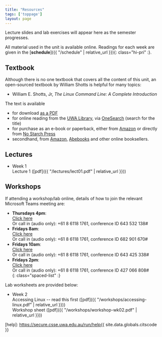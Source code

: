 ```yaml
---
title: "Resources"
tags: ['toppage']
layout: page
---
```


Lecture slides and lab exercises will appear here as the semester
progresses.

All material used in the unit is available online. Readings for each
week are given in the [**schedule**]({{ "/schedule" | relative_url }}){: class="hi-pri" :}.

## Textbook

Although there is no one textbook that covers all the content
of this unit, an open-sourced textbook by William Shotts is
helpful for many topics:

- William E. Shotts, Jr, *The Linux Command Line: A Complete Introduction*

The text is available

- for download [as a PDF](http://linuxcommand.org/tlcl.php)
- for online reading from the [UWA Library][library], via [OneSearch][onesearch] (search for the title)
- for purchase as an e-book or paperback, either from
  [Amazon][amazon-tlcl]
  or directly from [No Starch Press](https://nostarch.com/tlcl2)
- secondhand, from [Amazon][amazon-tlcl], [Abebooks][abebooks-tlcl] and
  other online booksellers.

[library]: https://www.uwa.edu.au/library/
[onesearch]: https://onesearch.library.uwa.edu.au
[amazon-tlcl]: https://www.amazon.com/Linux-Command-Line-2nd-Introduction/dp/1593279523
[abebooks-tlcl]: https://www.abebooks.com/servlet/SearchResults?an=shotts&bi=0&bx=off&cm_sp=SearchF-_-Advtab1-_-Results&ds=20&kn=The%20Linux%20Command%20Line:%20A%20Complete%20Introduction&recentlyadded=all&sortby=17&sts=t&tn=Linux%20Command%20Line

## Lectures

- Week 1   
  Lecture 1 ([pdf]({{ "/lectures/lect01.pdf" | relative_url }}))

## Workshops

If attending a workshop/lab online, details of how
to join the relevant Microsoft Teams meeting are:

- **Thursdays 4pm**:  
  [Click here](https://teams.microsoft.com/l/meetup-join/19%3A82011daf90bb49479600db9d12cc85f9%40thread.tacv2/1614828125834?context=%7B%22Tid%22%3A%2205894af0-cb28-46d8-8716-74cdb46e2226%22%2C%22Oid%22%3A%22e72c5de6-8733-4bc9-95bc-08b3eb1354a2%22%7D)   
  Or call in (audio only): +61 8 6118 1761, conference ID 643 532 138#    
- **Fridays 8am**:  
  [Click here](https://teams.microsoft.com/l/meetup-join/19%3a511ef97f5d6141deb86bd7adee6ca8df%40thread.tacv2/1614828887052?context=%7b%22Tid%22%3a%2205894af0-cb28-46d8-8716-74cdb46e2226%22%2c%22Oid%22%3a%22e72c5de6-8733-4bc9-95bc-08b3eb1354a2%22%7d)  
  Or call in (audio only): +61 8 6118 1761, conference ID 682 901 670#  
- **Fridays 10am**:  
  [Click here](https://teams.microsoft.com/l/meetup-join/19%3ab2cb88442f614fec97f85ab5ca06aac0%40thread.tacv2/1614829375645?context=%7b%22Tid%22%3a%2205894af0-cb28-46d8-8716-74cdb46e2226%22%2c%22Oid%22%3a%22e72c5de6-8733-4bc9-95bc-08b3eb1354a2%22%7d)  
  Or call in (audio only): +61 8 6118 1761, conference ID 643 425 338#  
- **Fridays 2pm**:  
  [Click here](https://teams.microsoft.com/l/meetup-join/19%3af5e2e958b92145d0966a6ed9ed1bb235%40thread.tacv2/1614829666270?context=%7b%22Tid%22%3a%2205894af0-cb28-46d8-8716-74cdb46e2226%22%2c%22Oid%22%3a%22e72c5de6-8733-4bc9-95bc-08b3eb1354a2%22%7d)   
  Or call in (audio only): +61 8 6118 1761, conference ID 427 066 808#   
{: class="spaced-list" :}

Lab worksheets are provided below:

- Week 2     
  Accessing Linux -- read this first ([pdf]({{ "/workshops/accessing-linux.pdf" | relative_url }}))  
  Workshop sheet ([pdf]({{ "/workshops/workshop-wk02.pdf" | relative_url }}))  

[help]: https://secure.csse.uwa.edu.au/run/help{{ site.data.globals.citscode }}

